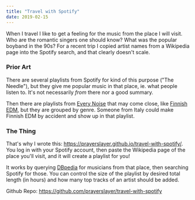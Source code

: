 ```yaml
---
title: "Travel with Spotify"
date: 2019-02-15
---
```


When I travel I like to get a feeling for the music from the place I will visit. Who are the romantic singers one should know? What was the popular boyband in the 90s? For a recent trip I copied artist names from a Wikipedia page into the Spotify search, and that clearly doesn't scale.

### Prior Art

There are several playlists from Spotify for kind of this purpose ("The Needle"), but they give me popular music in that place, ie. what people listen to. It's not necessarily _from_ there nor a good summary.

Then there are playlists from [Every Noise](http://everynoise.com/) that may come close, like [Finnish EDM](http://everynoise.com/engenremap-finnishedm.html), but they are grouped by genre. Someone from Italy could make Finnish EDM by accident and show up in that playlist.

### The Thing

That's why I wrote this: https://prayerslayer.github.io/travel-with-spotify/. You log in with your Spotify account, then paste the Wikipedia page of the place you'll visit, and it will create a playlist for you!

It works by querying [DBpedia](https://wiki.dbpedia.org/) for musicians from that place, then searching Spotify for those. You can control the size of the playlist by desired total length (in hours) and how many top tracks of an artist should be added.

Github Repo: https://github.com/prayerslayer/travel-with-spotify
